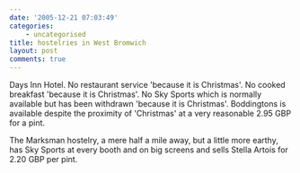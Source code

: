 ```yaml
---
date: '2005-12-21 07:03:49'
categories:
    - uncategorised
title: hostelries in West Bromwich
layout: post
comments: true
---
```


Days Inn Hotel. No restaurant service 'because it is Christmas'. No
cooked breakfast 'because it is Christmas'. No Sky Sports which is
normally available but has been withdrawn 'because it is Christmas'.
Boddingtons is available despite the proximity of 'Christmas' at a very
reasonable 2.95 GBP for a pint.

The Marksman hostelry, a mere half a mile away, but a little more
earthy, has Sky Sports at every booth and on big screens and sells
Stella Artois for 2.20 GBP per pint.
